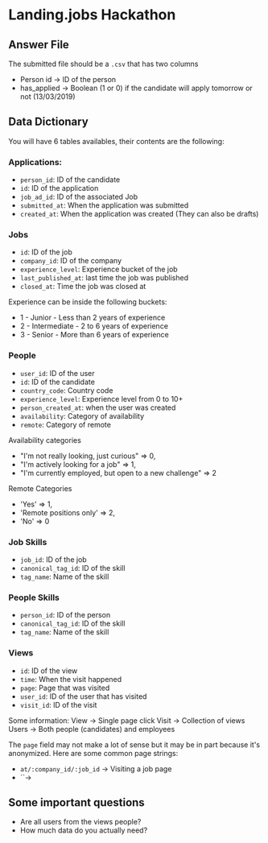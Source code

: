 # Landing.jobs Hackathon

## Answer File

The submitted file should be a `.csv` that has two columns

- Person id -> ID of the person
- has_applied -> Boolean (1 or 0) if the candidate will apply tomorrow or not (13/03/2019)


## Data Dictionary

You will have 6 tables availables, their contents are the following:

### Applications:
- `person_id`: ID of the candidate
- `id`: ID of the application
- `job_ad_id`: ID of the associated Job
- `submitted_at`: When the application was submitted
- `created_at`: When the application was created (They can also be drafts)

### Jobs
- `id`: ID of the job
- `company_id`: ID of the company
- `experience_level`: Experience bucket of the job
- `last_published_at`: last time the job was published
- `closed_at`: Time the job was closed at

Experience can be inside the following buckets:

- 1 - Junior - Less than 2 years of experience
- 2 - Intermediate - 2 to 6 years of experience
- 3 - Senior - More than 6 years of experience

### People
  - `user_id`: ID of the user
  - `id`: ID of the candidate
  - `country_code`: Country code
  - `experience_level`: Experience level from 0 to 10+
  - `person_created_at`: when the user was created
  - `availability`: Category of availability
  - `remote`: Category of remote

Availability categories
  - "I'm not really looking, just curious" => 0,
  - "I'm actively looking for a job" => 1,
  - "I'm currently employed, but open to a new challenge" => 2

Remote Categories
  - 'Yes' => 1,
  - 'Remote positions only' => 2,
  - 'No' => 0

### Job Skills
- `job_id`: ID of the job
- `canonical_tag_id`: ID of the skill
- `tag_name`: Name of the skill

### People Skills
- `person_id`: ID of the person
- `canonical_tag_id`: ID of the skill
- `tag_name`: Name of the skill


### Views

- `id`: ID of the view
- `time`: When the visit happened
- `page`: Page that was visited
- `user_id`: ID of the user that has visited
- `visit_id`: ID of the visit

Some information:
View -> Single page click
Visit -> Collection of views
Users -> Both people (candidates) and employees

The `page` field may not make a lot of sense but it may be in part because it's anonymized. Here are some common page strings:

- `at/:company_id/:job_id` -> Visiting a job page
- ``->


## Some important questions

- Are all users from the views people?
- How much data do you actually need?